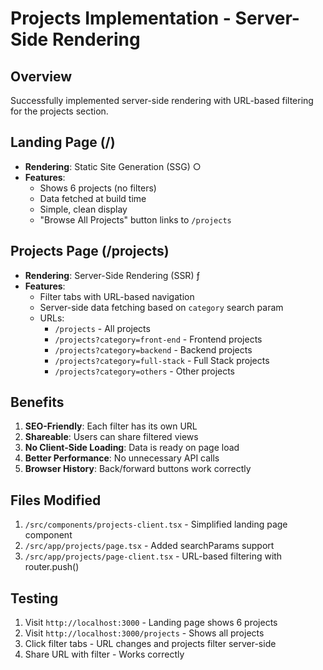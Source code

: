 # Projects Implementation - Server-Side Rendering

## Overview
Successfully implemented server-side rendering with URL-based filtering for the projects section.

## Landing Page (/)
- **Rendering**: Static Site Generation (SSG) ○
- **Features**:
  - Shows 6 projects (no filters)
  - Data fetched at build time
  - Simple, clean display
  - "Browse All Projects" button links to `/projects`

## Projects Page (/projects)
- **Rendering**: Server-Side Rendering (SSR) ƒ
- **Features**:
  - Filter tabs with URL-based navigation
  - Server-side data fetching based on `category` search param
  - URLs:
    - `/projects` - All projects
    - `/projects?category=front-end` - Frontend projects
    - `/projects?category=backend` - Backend projects
    - `/projects?category=full-stack` - Full Stack projects
    - `/projects?category=others` - Other projects

## Benefits
1. **SEO-Friendly**: Each filter has its own URL
2. **Shareable**: Users can share filtered views
3. **No Client-Side Loading**: Data is ready on page load
4. **Better Performance**: No unnecessary API calls
5. **Browser History**: Back/forward buttons work correctly

## Files Modified
1. `/src/components/projects-client.tsx` - Simplified landing page component
2. `/src/app/projects/page.tsx` - Added searchParams support
3. `/src/app/projects/page-client.tsx` - URL-based filtering with router.push()

## Testing
1. Visit `http://localhost:3000` - Landing page shows 6 projects
2. Visit `http://localhost:3000/projects` - Shows all projects
3. Click filter tabs - URL changes and projects filter server-side
4. Share URL with filter - Works correctly
